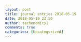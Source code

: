 ```yaml
---
layout: post
title: journal entries 2018-05-19
date: 2018-05-19 23:50
author: techenomics1
comments: true
categories: [Uncategorized]
---
```

